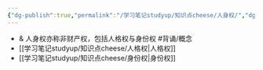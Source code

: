 ```yaml
---
{"dg-publish":true,"permalink":"/学习笔记studyup/知识点cheese/人身权/","dgPassFrontmatter":true,"created":"2024-07-05T15:16:04.570+08:00","updated":"2024-09-11T12:19:28.697+08:00"}
---
```


- & 人身权亦称非财产权，包括人格权与身份权 #背诵/概念 
- [[学习笔记studyup/知识点cheese/人格权\|人格权]]
- [[学习笔记studyup/知识点cheese/身份权\|身份权]]
